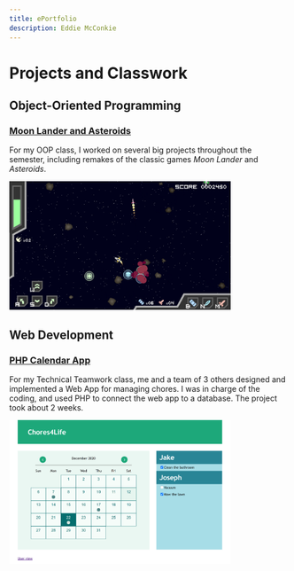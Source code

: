 ```yaml
---
title: ePortfolio
description: Eddie McConkie
---
```


# Projects and Classwork

## Object-Oriented Programming

### [Moon Lander and Asteroids](asteroids.md)

For my OOP class, I worked on several big projects throughout the semester, including remakes of the classic games *Moon Lander* and *Asteroids*.

<img src="images/Asteroids.png" width="400">

## Web Development

### [PHP Calendar App](calendar.md)

For my Technical Teamwork class, me and a team of 3 others designed and implemented a Web App for managing chores. I was in charge of the coding, and used PHP to connect the web app to a database. The project took about 2 weeks.

<img src="images/Chores4Life_Calendar.png" width="400">
